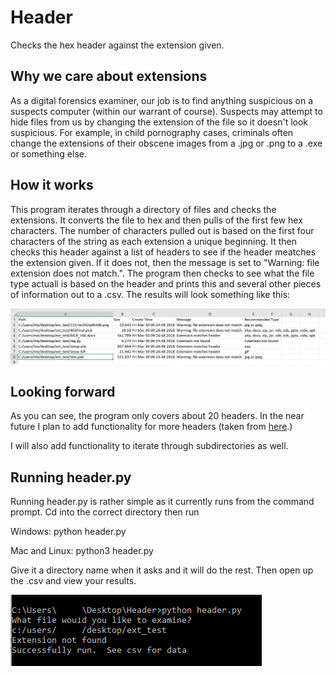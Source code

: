 # Header
Checks the hex header against the extension given.

<h2>Why we care about extensions</h2>

As a digital forensics examiner, our job is to find anything suspicious on a suspects computer (within our warrant of course).
Suspects may attempt to hide files from us by changing the extension of the file so it doesn't look suspicious.  For example,
in child pornography cases, criminals often change the extensions of their obscene images from a .jpg or .png to a .exe or
something else.

<h2>How it works</h2>

This program iterates through a directory of files and checks the extensions.  It converts the file to hex and then pulls of the
first few hex characters.  The number of characters pulled out is based on the first four characters of the string as each extension
a unique beginning.  It then checks this header against a list of headers to see if the header meatches the extension given.  If it does
not, then the message is set to "Warning: file extension does not match.".  The program then checks to see what the file type actuall is 
based on the header and prints this and several other pieces of information out to a .csv.  The results will look something like this:

<img src = "results.GIF">

<h2>Looking forward</h2>

As you can see, the program only covers about 20 headers.  In the near future I plan to add functionality for more headers (taken from
<a href="https://en.wikipedia.org/wiki/List_of_file_signatures">here</a>.)

I will also add functionality to iterate through subdirectories as well.

<h2>Running header.py</h2>

Running header.py is rather simple as it currently runs from the command prompt.  Cd into the correct directory then run 

Windows:
python header.py

Mac and Linux:
python3 header.py

Give it a directory name when it asks and it will do the rest.  Then open up the .csv and view your results.

<img src="run.png">